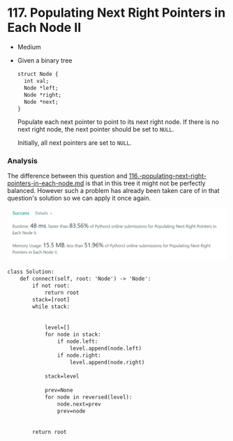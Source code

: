 # 117. Populating Next Right Pointers in Each Node II

* Medium
*   Given a binary tree

    ```
    struct Node {
      int val;
      Node *left;
      Node *right;
      Node *next;
    }
    ```

    Populate each next pointer to point to its next right node. If there is no next right node, the next pointer should be set to `NULL`.

    Initially, all next pointers are set to `NULL`.

### Analysis&#x20;

The difference between this question and [116.-populating-next-right-pointers-in-each-node.md](116.-populating-next-right-pointers-in-each-node.md "mention") is that in this tree it might not be perfectly balanced. However such a problem has already been taken care of in that question's solution so we can apply it once again.&#x20;

![](<../../../../.gitbook/assets/image (168).png>)

```
class Solution:
    def connect(self, root: 'Node') -> 'Node':
        if not root:
            return root
        stack=[root]
        while stack:


            level=[]
            for node in stack:
                if node.left:
                    level.append(node.left)
                if node.right:
                    level.append(node.right)
            
            stack=level

            prev=None
            for node in reversed(level): 
                node.next=prev
                prev=node

            
        return root
```
